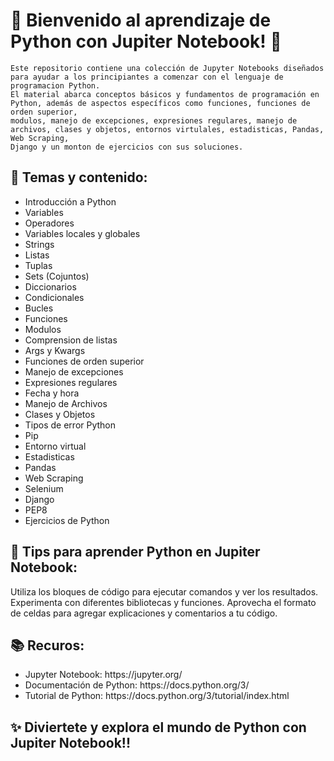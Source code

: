 <html>
<body>
    <h1>🌟 Bienvenido al aprendizaje de Python con Jupiter Notebook! 🌟</h1>

    
    Este repositorio contiene una colección de Jupyter Notebooks diseñados para ayudar a los principiantes a comenzar con el lenguaje de programacion Python.
    El material abarca conceptos básicos y fundamentos de programación en Python, además de aspectos específicos como funciones, funciones de orden superior,
    modulos, manejo de excepciones, expresiones regulares, manejo de archivos, clases y objetos, entornos virtulales, estadisticas, Pandas, Web Scraping,
    Django y un monton de ejercicios con sus soluciones.
    

<h2>🎯 Temas y contenido:</h2>

<ul>
    <li> Introducción a Python</li>
    <li> Variables</li>
    <li>Operadores</li> 
    <li>Variables locales y globales</li> 
    <li>Strings</li> 
    <li>Listas</li>
    <li>Tuplas</li> 
    <li>Sets (Cojuntos)</li> 
    <li>Diccionarios</li> 
    <li>Condicionales</li>
    <li>Bucles</li> 
    <li>Funciones</li> 
    <li>Modulos</li> 
    <li> Comprension de listas</li>
    <li>Args y Kwargs</li> 
    <li>Funciones de orden superior</li> 
    <li>Manejo de excepciones</li>
    <li>Expresiones regulares</li> 
    <li>Fecha y hora</li>
    <li>Manejo de Archivos</li> 
    <li>Clases y Objetos</li> 
    <li>Tipos de error Python</li> 
    <li>Pip</li> 
    <li>Entorno virtual</li> 
    <li>Estadisticas</li> 
    <li>Pandas</li>
    <li>Web Scraping</li> 
    <li>Selenium</li> 
    <li>Django</li> 
    <li>PEP8</li> 
    <li>Ejercicios de Python</li>
</ul>


<h2>🚀 Tips para aprender Python en Jupiter Notebook:</h2>

Utiliza los bloques de código para ejecutar comandos y ver los resultados.
Experimenta con diferentes bibliotecas y funciones.
Aprovecha el formato de celdas para agregar explicaciones y comentarios a tu código.

<h2>📚 Recuros:</h2>

<ul>
    <li>Jupyter Notebook: https://jupyter.org/</li>
    <li>Documentación de Python: https://docs.python.org/3/</li>
    <li>Tutorial de Python: https://docs.python.org/3/tutorial/index.html</li>
</ul>


<h2>✨ Diviertete y explora el mundo de Python con Jupiter Notebook!!</h2>

    
</body>
</html>



